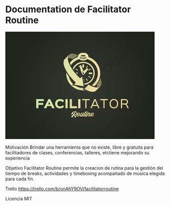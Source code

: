 # Documentation de Facilitator Routine
![routine-facilitator-logo](images/icono.png)

Motivación
Brindar una herramienta que no existe, libre y gratuita para facilitadores de clases, conferencias, talleres, etctiene mejorando su experiencia 

Objetivo
Facilitator Routine  permite la creacion de rutina para la gestión del tiempo de breaks, actividades y timeboxing acompañado de mùsica elegida para cada fin. 

Trello
https://trello.com/b/onAhY9OV/facilitatorroutine

Licencia
MIT


